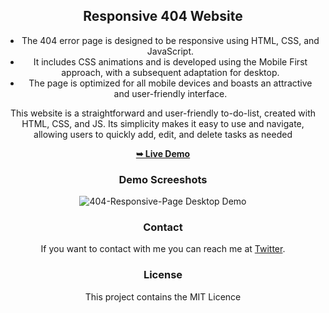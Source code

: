 <div align="center">
  
  <h2 align="center">Responsive 404 Website</h2>

- The 404 error page is designed to be responsive using HTML, CSS, and JavaScript.
- It includes CSS animations and is developed using the Mobile First approach, with a subsequent adaptation for desktop.
- The page is optimized for all mobile devices and boasts an attractive and user-friendly interface.


This website is a straightforward and user-friendly to-do-list, created with HTML, CSS, and JS. Its simplicity makes it easy to use and navigate, allowing users to quickly add, edit, and delete tasks as needed

  <a href="https://alphaotuken.github.io/404-Responsive-Page/"><strong>➥ Live Demo</strong></a>

### Demo Screeshots

![404-Responsive-Page Desktop Demo](https://user-images.githubusercontent.com/100890340/236616209-2cdd203e-1869-4fa1-8f03-e8fc54c6dfb7.png)

### Contact

If you want to contact with me you can reach me at [Twitter](https://www.twitter.com/taloisik).

### License

This project contains the MIT Licence 

